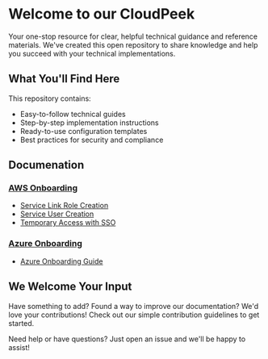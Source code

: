 # Welcome to our CloudPeek

Your one-stop resource for clear, helpful technical guidance and reference materials. We've created this open repository to share knowledge and help you succeed with your technical implementations.

## What You'll Find Here

This repository contains:
- Easy-to-follow technical guides
- Step-by-step implementation instructions
- Ready-to-use configuration templates
- Best practices for security and compliance

## Documenation

### [AWS Onboarding](/Documentation/aws/onboarding/)
- [Service Link Role Creation](/Documentation/aws/onboarding/Service_Link_Role.html)
- [Service User Creation](/Documentation/aws/onboarding/Service_User_Creation.html)
- [Temporary Access with SSO](/Documentation/aws/onboarding/TemporaryAccess.html)

### [Azure Onboarding](/Documentation/Azure)
- [Azure Onboarding Guide](/Documentation/azure/onboarding.html)



## We Welcome Your Input

Have something to add? Found a way to improve our documentation? We'd love your contributions! Check out our simple contribution guidelines to get started.

Need help or have questions? Just open an issue and we'll be happy to assist!
